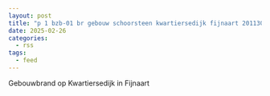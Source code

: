 ```yaml
---
layout: post
title: "p 1 bzb-01 br gebouw schoorsteen kwartiersedijk fijnaart 201130 201351"
date: 2025-02-26
categories: 
  - rss
tags: 
  - feed
---
```


Gebouwbrand op Kwartiersedijk in Fijnaart

